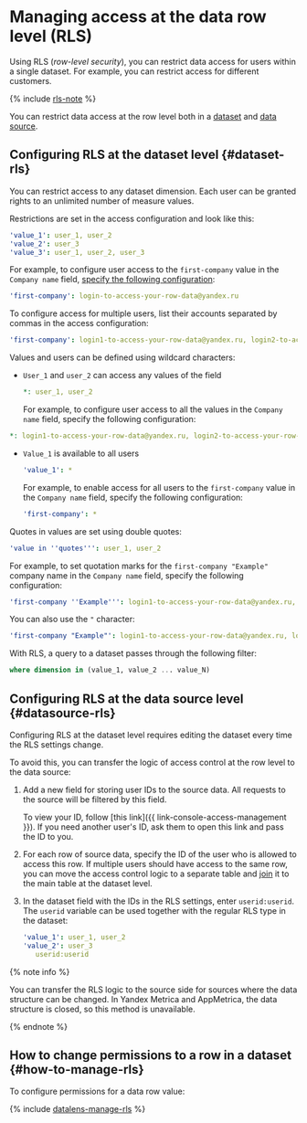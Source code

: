 # Managing access at the data row level (RLS)

Using RLS (_row-level security_), you can restrict data access for users within a single dataset. For example, you can restrict access for different customers.

{% include [rls-note](../../_includes/datalens/datalens-rls-note.md) %}

You can restrict data access at the row level both in a [dataset](#dataset-rls) and [data source](#datasource-rls).

## Configuring RLS at the dataset level {#dataset-rls}

You can restrict access to any dataset dimension. Each user can be granted rights to an unlimited number of measure values.

Restrictions are set in the access configuration and look like this:

```yaml
'value_1': user_1, user_2
'value_2': user_3
'value_3': user_1, user_2, user_3
```

For example, to configure user access to the `first-company` value in the `Company name` field, [specify the following configuration](#how-to-manage-rls):


```yaml
'first-company': login-to-access-your-row-data@yandex.ru
```


To configure access for multiple users, list their accounts separated by commas in the access configuration:


```yaml
'first-company': login1-to-access-your-row-data@yandex.ru, login2-to-access-your-row-data@yandex.ru, login3-to-access-your-row-data@yandex.ru
```


Values and users can be defined using wildcard characters:

* `User_1` and `user_2` can access any values of the field

   ```yaml
   *: user_1, user_2
   ```

   For example, to configure user access to all the values in the `Company name` field, specify the following configuration:


```yaml
*: login1-to-access-your-row-data@yandex.ru, login2-to-access-your-row-data@yandex.ru
```


* `Value_1` is available to all users

   ```yaml
   'value_1': *
   ```

   For example, to enable access for all users to the `first-company` value in the `Company name` field, specify the following configuration:

   ```yaml
   'first-company': *
   ```

Quotes in values are set using double quotes:

```yaml
'value in ''quotes''': user_1, user_2
```

For example, to set quotation marks for the `first-company "Example"` company name in the `Company name` field, specify the following configuration:


```yaml
'first-company ''Example''': login1-to-access-your-row-data@yandex.ru, login2-to-access-your-row-data@yandex.ru
```


You can also use the `"` character:


```yaml
'first-company "Example"': login1-to-access-your-row-data@yandex.ru, login2-to-access-your-row-data@yandex.ru
```


With RLS, a query to a dataset passes through the following filter:

```sql
where dimension in (value_1, value_2 ... value_N)
```

## Configuring RLS at the data source level {#datasource-rls}

Configuring RLS at the dataset level requires editing the dataset every time the RLS settings change.

To avoid this, you can transfer the logic of access control at the row level to the data source:

1. Add a new field for storing user IDs to the source data. All requests to the source will be filtered by this field.

   
   To view your ID, follow [this link]({{ link-console-access-management }}). If you need another user's ID, ask them to open this link and pass the ID to you.


1. For each row of source data, specify the ID of the user who is allowed to access this row. If multiple users should have access to the same row, you can move the access control logic to a separate table and [join](../concepts/dataset/settings.md#multi-table) it to the main table at the dataset level.

1. In the dataset field with the IDs in the RLS settings, enter `userid:userid`. The `userid` variable can be used together with the regular RLS type in the dataset:

   ```yaml
   'value_1': user_1, user_2
   'value_2': user_3
      userid:userid
   ```

{% note info %}

You can transfer the RLS logic to the source side for sources where the data structure can be changed. In Yandex Metrica and AppMetrica, the data structure is closed, so this method is unavailable.

{% endnote %}

## How to change permissions to a row in a dataset {#how-to-manage-rls}

To configure permissions for a data row value:

{% include [datalens-manage-rls](../../_includes/datalens/operations/datalens-manage-rls.md) %}
